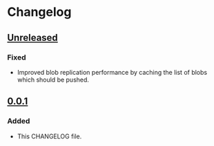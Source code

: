 # Changelog

## [Unreleased]

### Fixed

- Improved blob replication performance by caching the list of blobs which
  should be pushed.

## [0.0.1]

### Added

- This CHANGELOG file.

[unreleased]: https://github.com/planetary-social/scuttlego/compare/v0.0.1...HEAD
[0.0.1]: https://github.com/planetary-social/scuttlego/releases/tag/v0.0.1

